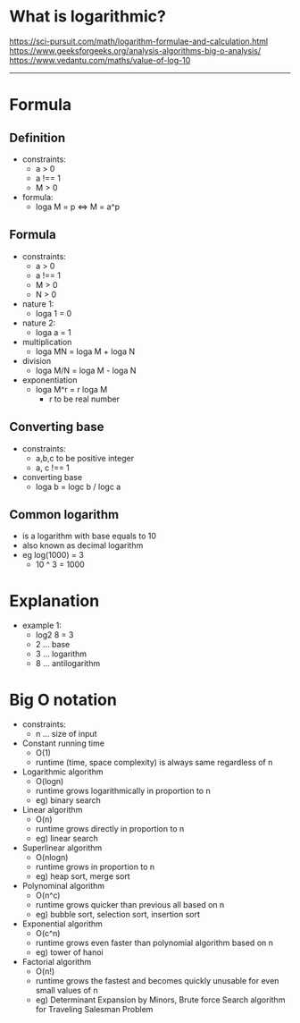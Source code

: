 <!--
{
  "type": "learn",
  "tags": ["math"]
}
-->
# What is logarithmic?
https://sci-pursuit.com/math/logarithm-formulae-and-calculation.html
https://www.geeksforgeeks.org/analysis-algorithms-big-o-analysis/
https://www.vedantu.com/maths/value-of-log-10

---

# Formula
## Definition
- constraints:
  - a > 0
  - a !== 1
  - M > 0
- formula:
  - loga M = p <=> M = a^p

## Formula
- constraints:
  - a > 0
  - a !== 1
  - M > 0
  - N > 0
- nature 1:
  - loga 1 = 0
- nature 2:
  - loga a = 1
- multiplication
  - loga MN = loga M + loga N
- division
  - loga M/N = loga M - loga N
- exponentiation
  - loga M^r = r loga M
    - r to be real number

## Converting base
- constraints:
  - a,b,c to be positive integer
  - a, c !== 1
- converting base
  - loga b = logc b / logc a

## Common logarithm
- is a logarithm with base equals to 10
- also known as decimal logarithm
- eg log(1000) = 3
  - 10 ^ 3 = 1000

# Explanation
- example 1:
  - log2 8 = 3
  - 2 ... base
  - 3 ... logarithm
  - 8 ... antilogarithm

# Big O notation
- constraints:
  - n ... size of input
- Constant running time
  - O(1)
  - runtime (time, space complexity) is always same regardless of n
- Logarithmic algorithm
  - O(logn)
  - runtime grows logarithmically in proportion to n
  - eg) binary search
- Linear algorithm
  - O(n)
  - runtime grows directly in proportion to n
  - eg) linear search
- Superlinear algorithm
  - O(nlogn)
  - runtime grows in proportion to n
  - eg) heap sort, merge sort
- Polynominal algorithm
  - O(n^c)
  - runtime grows quicker than previous all based on n
  - eg) bubble sort, selection sort, insertion sort
- Exponential algorithm
  - O(c^n)
  - runtime grows even faster than polynomial algorithm based on n
  - eg) tower of hanoi
- Factorial algorithm
  - O(n!)
  - runtime grows the fastest and becomes quickly unusable for even small values of n
  - eg) Determinant Expansion by Minors, Brute force Search algorithm for Traveling Salesman Problem
